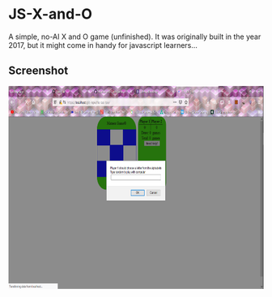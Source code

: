 # JS-X-and-O
A simple, no-AI X and O game (unfinished). It was originally built in the year 2017, but it might come in handy for javascript learners...

## Screenshot
<img src="https://raw.githubusercontent.com/matnex-mix/JS-X-and-O/master/screenshots/1.png" height="400" />
